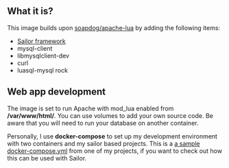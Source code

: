 ## What it is?
This image builds upon [soapdog/apache-lua](https://hub.docker.com/r/soapdog/apache-lua/) by adding the following items:

* [Sailor framework](http://sailorproject.org/)
* mysql-client
* libmysqlclient-dev
* curl
* luasql-mysql rock

## Web app development
The image is set to run Apache with mod_lua enabled from **/var/www/html/**. You can use volumes to add your own source code. Be aware that you will need to run your database on another container. 

Personally, I use **docker-compose** to set up my development environment with two containers and my sailor based projects. This is a [a sample docker-compose.yml](https://gist.github.com/soapdog/1a35caa024a1b36d4c0c1f41d4a50dc1) from one of my projects, if you want to check out how this can be used with Sailor.